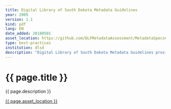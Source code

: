 ```yaml
---
title: Digital Library of South Dakota Metadata Guidelines
year: 2009
version: 1.1
kind: pdf
lang: EN
date_added: 20180501
asset_location: https://github.com/DLFMetadataAssessment/MetadataSpecsClearinghouse/blob/master/assets/data/DLSD_Metadata_Guidelines_Version_1.1.pdf
type: best-practices
institution: dlsd
description: "Digital Library of South Dakota Metadata Guidelines provides a best practice outline for the creation of metadata records for digital resources for inclusion in Digital Library South Dakota (DLSD)."
---
```


<h1>{{ page.title }}</h1>

{{ page.description }}

<a href="{{ page.asset_location }}">{{ page.asset_location }}</a>